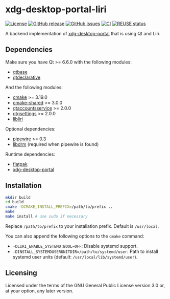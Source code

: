 <!--
SPDX-FileCopyrightText: 2020 Pier Luigi Fiorini <pierluigi.fiorini@gmail.com>

SPDX-License-Identifier: CC0-1.0
-->

xdg-desktop-portal-liri
=======================

[![License](https://img.shields.io/badge/license-GPLv3.0-blue.svg)](https://www.gnu.org/licenses/gpl-3.0.html)
[![GitHub release](https://img.shields.io/github/release/lirios/xdg-desktop-portal-liri.svg)](https://github.com/lirios/xdg-desktop-portal-liri)
[![GitHub issues](https://img.shields.io/github/issues/lirios/xdg-desktop-portal-liri.svg)](https://github.com/lirios/xdg-desktop-portal-liri/issues)
[![CI](https://github.com/lirios/xdg-desktop-portal-liri/workflows/CI/badge.svg?branch=develop)](https://github.com/lirios/xdg-desktop-portal-liri/actions?query=workflow%3ACI)
[![REUSE status](https://api.reuse.software/badge/github.com/lirios/xdg-desktop-portal-liri)](https://api.reuse.software/info/github.com/lirios/xdg-desktop-portal-liri)

A backend implementation of [xdg-desktop-portal](https://github.com/flatpak/xdg-desktop-portal)
that is using Qt and Liri.

## Dependencies

Make sure you have Qt >= 6.6.0 with the following modules:

 * [qtbase](http://code.qt.io/cgit/qt/qtbase.git)
 * [qtdeclarative](http://code.qt.io/cgit/qt/qtdeclarative.git)

And the following modules:

 * [cmake](https://gitlab.kitware.com/cmake/cmake) >= 3.19.0
 * [cmake-shared](https://github.com/lirios/cmake-shared.git) >= 3.0.0
 * [qtaccountsservice](https://github.com/lirios/qtaccountsservice) >= 2.0.0
 * [qtgsettings](https://github.com/lirios/qtgsettings) >= 2.0.0
 * [libliri](https://github.com/lirios/libliri.git)

Optional dependencies:

 * [pipewire](https://gitlab.freedesktop.org/pipewire/pipewire/) >= 0.3
 * [libdrm](https://wiki.freedesktop.org/dri/) (required when pipewire is found)

Runtime dependencies:

 * [flatpak](https://github.com/flatpak/flatpak)
 * [xdg-desktop-portal](https://github.com/flatpak/xdg-desktop-portal)

## Installation

```sh
mkdir build
cd build
cmake -DCMAKE_INSTALL_PREFIX=/path/to/prefix ..
make
make install # use sudo if necessary
```

Replace `/path/to/prefix` to your installation prefix.
Default is `/usr/local`.

You can also append the following options to the `cmake` command:

 * `-DLIRI_ENABLE_SYSTEMD:BOOL=OFF`: Disable systemd support.
 * `-DINSTALL_SYSTEMDUSERUNITDIR=/path/to/systemd/user`: Path to install systemd user units (default: `/usr/local/lib/systemd/user`).

## Licensing

Licensed under the terms of the GNU General Public License version 3.0 or,
at your option, any later version.
